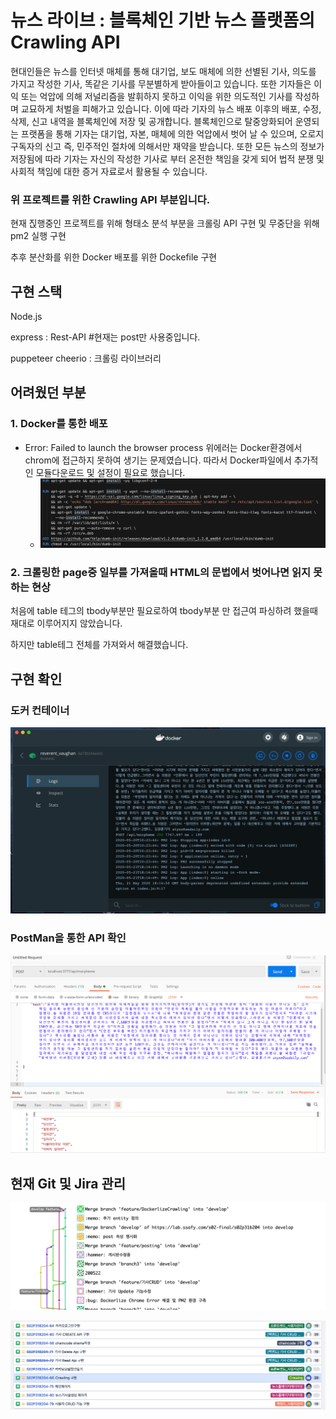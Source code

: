 # 뉴스 라이브 : 블록체인 기반 뉴스 플랫폼의 Crawling API

현대인들은 뉴스를 인터넷 매체를 통해 대기업, 보도 매체에 의한 선별된 기사, 의도를 가지고 작성한 기사, 똑같은 기사를 무분별하게 받아들이고 있습니다. 또한 기자들은 이익 또는 억압에 의해 저널리즘을 발휘하지 못하고 이익을 위한 의도적인 기사를 작성하며 교묘하게 처벌을 피해가고 있습니다.
이에 따라 기자의 뉴스 배포 이후의 배포, 수정, 삭제, 신고 내역을 블록체인에 저장 및 공개합니다.
블록체인으로 탈중앙화되어 운영되는 프랫폼을 통해 기자는 대기업, 자본, 매체에 의한 억압에서 벗어 날 수 있으며, 오로지 구독자의 신고 즉, 민주적인 절차에 의해서만 재약을 받습니다.
또한 모든 뉴스의 정보가 저장됨에 따라 기자는 자신의 작성한 기사로 부터 온전한 책임을 갖게 되어 법적 분쟁 및 사회적 책임에 대한 증거 자료로서 활용될 수 있습니다.

### 위 프로젝트를 위한 Crawling API 부분입니다.

현재 짅행중인 프로젝트를 위해 형태소 분석 부분을 크롤링 API 구현 및 무중단을 위해 pm2 실행 구현

추후 분산화를 위한 Docker 배포를 위한 Dockefile 구현

## 구현 스택

Node.js

express : Rest-API  #현재는 post만 사용중입니다.

puppeteer cheerio : 크롤링 라이브러리



## 어려웠던 부분

### 1. Docker를 통한 배포

- Error: Failed to launch the browser process
  위에러는 Docker환경에서 chrom에 접근하지 못하여 생기는 문제였습니다. 따라서 Docker파일에서 추가적인 모듈다운로드 및 설정이 필요로 했습니다.
  - ![1](images/1.png)

### 2. 크롤링한 page중 일부를 가져올때 HTML의 문법에서 벗어나면 읽지 못하는 현상

처음에 table 테그의 tbody부분만 필요로하여 tbody부분 만 접근여 파싱하려 했을때 재대로 이루어지지 않았습니다.

하지만 table테그 전체를 가져와서 해결했습니다.



## 구현 확인

### 도커 컨테이너 

![2](images/2.png)

### PostMan을 통한 API 확인

![3](images/3.png)



## 현재 Git 및 Jira 관리

![7](images/7.png)

![8](images/8.png)

